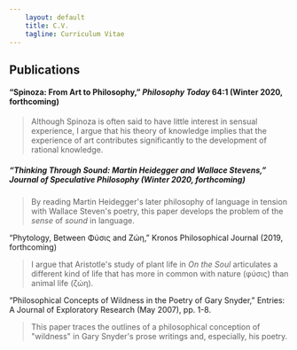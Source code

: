 ```yaml
---
    layout: default
    title: C.V.
    tagline: Curriculum Vitae
---
```


## Publications

#### “Spinoza: From Art to Philosophy,” *Philosophy Today* 64:1 (Winter 2020, forthcoming)

>Although Spinoza is often said to have little interest in sensual experience, I argue that his theory of knowledge implies that the experience of art contributes significantly to the development of rational knowledge.

##### “Thinking Through Sound: Martin Heidegger and Wallace Stevens,” *Journal of Speculative Philosophy* (Winter 2020, forthcoming)

>By reading Martin Heidegger's later philosophy of language in tension with Wallace Steven's poetry, this paper develops the problem of the *sense* of *sound* in language.

“Phytology, Between Φύσις and Ζώη,” Kronos Philosophical Journal (2019, forthcoming)

>I argue that Aristotle's study of plant life in *On the Soul* articulates a different kind of life that has more in common with nature (φύσις) than animal life (ζώη).

“Philosophical Concepts of Wildness in the Poetry of Gary Snyder,” Entries: A Journal of Exploratory Research (May 2007), pp. 1-8.

>This paper traces the outlines of a philosophical conception of "wildness" in Gary Snyder's prose writings and, especially, his poetry.
